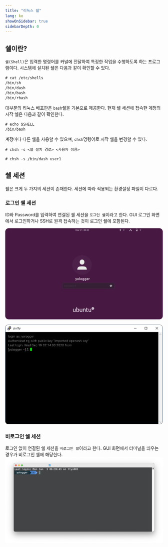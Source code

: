 ```yaml
---
title: "리눅스 쉘"
lang: ko
showOnSidebar: true
sidebarDepth: 0
---
```



## 쉘이란?
`쉘(Shell)`은 입력한 명령어를 커널에 전달하여 특정한 작업을 수행하도록 하는 프로그램이다.
시스템에 설치된 쉘은 다음과 같이 확인할 수 있다.
```
# cat /etc/shells
/bin/sh
/bin/dash
/bin/bash
/bin/rbash
```

대부분의 리눅스 배포판은 `bash`쉘을 기본으로 제공한다. 현재 쉘 세션에 접속한 계정의 시작 쉘은 다음과 같이 확인한다. 
```
# echo $SHELL
/bin/bash
```

계정마다 다른 쉘을 사용할 수 있으며, `chsh`명령어로 시작 쉘을 변경할 수 있다.
```
# chsh -s <쉘 설치 경로> <사용자 이름>
```
```
# chsh -s /bin/dash user1
```

## 쉘 세션
쉘은 크게 두 가지의 세션이 존재한다. 세션에 따라 적용되는 환경설정 파일이 다르다.

### 로그인 쉘 세션
ID와 Password를 입력하여 연결된 쉘 세션을 `로그인 쉘`이라고 한다. GUI 로그인 화면에서 로그인하거나 SSH로 원격 접속하는 것이 로그인 쉘에 포함된다.

![](./200702_linux_shell/1.png)

![](./200702_linux_shell/2.png)

### 비로그인 쉘 세션
로그인 없이 연결된 쉘 세션을 `비로그인 쉘`이라고 한다. GUI 화면에서 터미널을 띄우는 경우가 비로그인 쉘에 해당한다.
![](./200702_linux_shell/3.png)